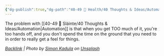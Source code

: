 ```yaml
---
{"dg-publish":true,"dg-path":"40-49 🔅 Health/40 Thoughts & Ideas/Automation.md","permalink":"/40-49-health/40-thoughts-and-ideas/automation/","title":"Automation","noteIcon":"","created":"2023-07-10T11:33:01","updated":"2023-08-17T15:28:18.139-04:00"}
---
```



The problem with [[40-49 🔅 Sláinte/40 Thoughts & Ideas/Automation\|Automation]] is that when you get TOO much of it, you're too hands off, and you don't spend the time on the ground that you need to in order to really get a feel for things.

*[Backlink](https://unsplash.com/photos/8gr6bObQLOI) | Photo by [Simon Kadula](https://unsplash.com/@simonkadula?utm_source=Obsidian%20Image%20Inserter%20Plugin&utm_medium=referral) on [Unsplash](https://unsplash.com/?utm_source=Obsidian%20Image%20Inserter%20Plugin&utm_medium=referral)*
